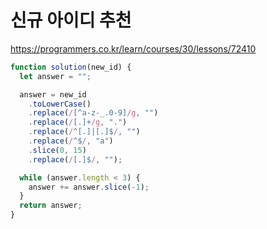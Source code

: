 # 신규 아이디 추천

https://programmers.co.kr/learn/courses/30/lessons/72410

```javascript
function solution(new_id) {
  let answer = "";

  answer = new_id
    .toLowerCase()
    .replace(/[^a-z-_.0-9]/g, "")
    .replace(/[.]+/g, ".")
    .replace(/^[.]|[.]$/, "")
    .replace(/^$/, "a")
    .slice(0, 15)
    .replace(/[.]$/, "");

  while (answer.length < 3) {
    answer += answer.slice(-1);
  }
  return answer;
}
```
